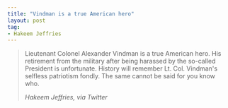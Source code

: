 ```yaml
---
title: "Vindman is a true American hero"
layout: post
tag:
- Hakeem Jeffries
---
```


> Lieutenant Colonel Alexander Vindman is a true American hero. His retirement from the military after being harassed by the so-called President is unfortunate. History will remember Lt. Col. Vindman's selfless patriotism fondly. The same cannot be said for you know who.
>
> <cite>Hakeem Jeffries, via Twitter</cite>

